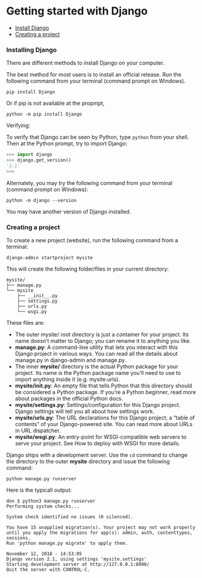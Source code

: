 # Getting started with Django

* <a href="#install_django">Install Django</a>
* <a href="#creating_a_project">Creating a project</a>

<div id="install_django">

### Installing Django

There are different methods to install Django on your computer.

The best method for most users is to install an official release. Run the following command from your terminal (command prompt on Windows).

```unix
pip install Django
```

Or if pip is not available at the propmpt, 

```unix
python -m pip install Django
```

Verifying:


To verify that Django can be seen by Python, type `python` from your shell. Then at the Python prompt, try to import Django:

```python
>>> import django
>>> django.get_version()
'2.1'
>>> 
```

Alternately, you may try the following command from your terminal (command prompt on Windows):

```unix
python -m django --version
```



You may have another version of Django installed.


</div>


<div id="creating_a_project">

### Creating a project

To create a new project (website), run the following command from a terminal:

```unix
django-admin startproject mysite
```

This will create the following folder/files in your current directory:

```unix
mysite/
├── manage.py
└── mysite
    ├── __init__.py
    ├── settings.py
    ├── urls.py
    └── wsgi.py
```

These files are:

* The outer mysite/ root directory is just a container for your project. Its name doesn’t matter to Django; you can rename it to anything you like.
* **manage.py**: A command-line utility that lets you interact with this Django project in various ways. You can read all the details about manage.py in django-admin and manage.py.
* The inner **mysite/** directory is the actual Python package for your project. Its name is the Python package name you’ll need to use to import anything inside it (e.g. mysite.urls).
* **mysite/__init__.py**: An empty file that tells Python that this directory should be considered a Python package. If you’re a Python beginner, read more about packages in the official Python docs.
* **mysite/settings.py**: Settings/configuration for this Django project. Django settings will tell you all about how settings work.
* **mysite/urls.py**: The URL declarations for this Django project; a “table of contents” of your Django-powered site. You can read more about URLs in URL dispatcher.
* **mysite/wsgi.py**: An entry-point for WSGI-compatible web servers to serve your project. See How to deploy with WSGI for more details.


Django ships with a development server. Use the `cd` command to change the directory to the outer **mysite** directory and issue the following command:

```unix
python manage.py runserver
```

Here is the typicall output:

```unix
don $ python3 manage.py runserver
Performing system checks...

System check identified no issues (0 silenced).

You have 15 unapplied migration(s). Your project may not work properly until you apply the migrations for app(s): admin, auth, contenttypes, sessions.
Run 'python manage.py migrate' to apply them.

November 12, 2018 - 14:53:05
Django version 2.1, using settings 'mysite.settings'
Starting development server at http://127.0.0.1:8000/
Quit the server with CONTROL-C.
```


</div>

